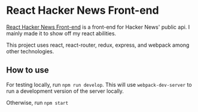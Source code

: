 # React Hacker News Front-end

[React Hacker News Front-end](https://hn.connorpeshek.me) is a front-end for Hacker News' public api. I mainly made it to show off my react abilities.

This project uses react, react-router, redux, express, and webpack among other technologies.

## How to use

For testing locally, run `npm run develop`. This will use `webpack-dev-server` to run a development version of the server locally.

Otherwise, run `npm start`
